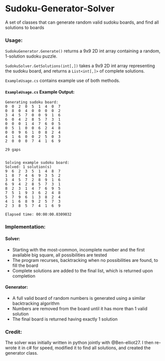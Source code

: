 # Sudoku-Generator-Solver
A set of classes that can generate random valid sudoku boards, and find all solutions to boards

### Usage:
`SudokuGenerator.Generate()` returns a 9x9 2D int array containing a random, 1-solution sudoku puzzle.

`SudokuSolver.GetSolutions(int[,])` takes a 9x9 2D int array representing the sudoku board, and returns a `List<int[,]>` of complete solutions.

`ExampleUsage.cs` contains example use of both methods.

#### `ExampleUsage.cs` Example Output:
```
Generating sudoku board:
0  0  2  0  5  1  4  0  7
0  8  0  4  0  0  0  0  2
3  4  5  7  0  0  9  1  6
6  0  4  2  8  5  7  3  1
0  0  0  1  4  7  6  0  5
0  5  1  0  0  6  2  4  8
0  0  9  6  1  0  8  2  4
4  1  6  0  0  2  5  0  3
2  0  0  0  7  4  1  6  9

29 gaps


Solving example sudoku board:
Solved: 1 solution(s)
9  6  2  3  5  1  4  8  7
1  8  7  4  6  9  3  5  2
3  4  5  7  2  8  9  1  6
6  9  4  2  8  5  7  3  1
8  2  3  1  4  7  6  9  5
7  5  1  9  3  6  2  4  8
5  7  9  6  1  3  8  2  4
4  1  6  8  9  2  5  7  3
2  3  8  5  7  4  1  6  9

Elapsed time: 00:00:00.0309032
```

### Implementation:
#### Solver:
- Starting with the most-common, incomplete number and the first available big square, all possibilities are tested
- The program recurses, backtracking when no possibilities are found, to fill the board
- Complete solutions are added to the final list, which is returned upon completion
#### Generator:
- A full valid board of random numbers is generated using a similar backtracking algorithm
- Numbers are removed from the board until it has more than 1 valid solution
- The final board is returned having exactly 1 solution

### Credit:
The solver was initially written in python jointly with @Ben-elliot27. I then re-wrote it in c# for speed, modified it to find all solutions, and created the generator class.
